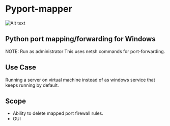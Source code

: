 # Pyport-mapper
[1]: https://img.shields.io/github/workflow/status/abhishekbhakat/Pyport-mapper/CI
![Alt text][1]
## Python port mapping/forwarding for Windows
NOTE: Run as administrator
This uses netsh commands for port-forwarding.

## Use Case
Running a server on virtual machine instead of as windows service that keeps running by default.

## Scope
- Ability to delete mapped port firewall rules.
- GUI
